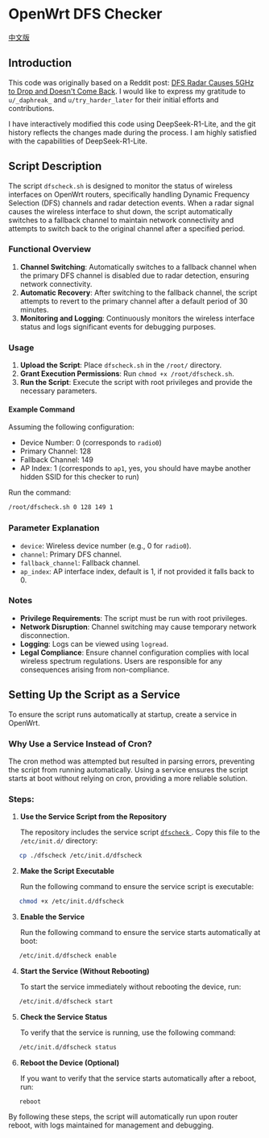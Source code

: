 # OpenWrt DFS Checker

[中文版](README.md)

## Introduction

This code was originally based on a Reddit post: [DFS Radar Causes 5GHz to Drop and Doesn't Come Back](https://www.reddit.com/r/openwrt/comments/rs9pit/dfs_radar_causes_5ghz_to_drop_and_it_doesnt_come/). I would like to express my gratitude to `u/_daphreak_` and `u/try_harder_later` for their initial efforts and contributions.

I have interactively modified this code using DeepSeek-R1-Lite, and the git history reflects the changes made during the process. I am highly satisfied with the capabilities of DeepSeek-R1-Lite.

## Script Description

The script `dfscheck.sh` is designed to monitor the status of wireless interfaces on OpenWrt routers, specifically handling Dynamic Frequency Selection (DFS) channels and radar detection events. When a radar signal causes the wireless interface to shut down, the script automatically switches to a fallback channel to maintain network connectivity and attempts to switch back to the original channel after a specified period.

### Functional Overview

1. **Channel Switching**: Automatically switches to a fallback channel when the primary DFS channel is disabled due to radar detection, ensuring network connectivity.
2. **Automatic Recovery**: After switching to the fallback channel, the script attempts to revert to the primary channel after a default period of 30 minutes.
3. **Monitoring and Logging**: Continuously monitors the wireless interface status and logs significant events for debugging purposes.

### Usage

1. **Upload the Script**: Place `dfscheck.sh` in the `/root/` directory.
2. **Grant Execution Permissions**: Run `chmod +x /root/dfscheck.sh`.
3. **Run the Script**: Execute the script with root privileges and provide the necessary parameters.

#### Example Command

Assuming the following configuration:
* Device Number: 0 (corresponds to `radio0`)
* Primary Channel: 128
* Fallback Channel: 149
* AP Index: 1 (corresponds to `ap1`, yes, you should have maybe another hidden SSID for this checker to run)

Run the command:

```sh
/root/dfscheck.sh 0 128 149 1
```

### Parameter Explanation

* `device`: Wireless device number (e.g., 0 for `radio0`).
* `channel`: Primary DFS channel.
* `fallback_channel`: Fallback channel.
* `ap_index`: AP interface index, default is 1, if not provided it falls back to 0.

### Notes

* **Privilege Requirements**: The script must be run with root privileges.
* **Network Disruption**: Channel switching may cause temporary network disconnection.
* **Logging**: Logs can be viewed using `logread`.
* **Legal Compliance**: Ensure channel configuration complies with local wireless spectrum regulations. Users are responsible for any consequences arising from non-compliance.

## Setting Up the Script as a Service

To ensure the script runs automatically at startup, create a service in OpenWrt.

### Why Use a Service Instead of Cron?

The cron method was attempted but resulted in parsing errors, preventing the script from running automatically. Using a service ensures the script starts at boot without relying on cron, providing a more reliable solution.

### Steps:

1. **Use the Service Script from the Repository**

   The repository includes the service script [ `dfscheck` ](./dfscheck). Copy this file to the `/etc/init.d/` directory:

   

```sh
   cp ./dfscheck /etc/init.d/dfscheck
   ```

2. **Make the Script Executable**

   Run the following command to ensure the service script is executable:

   

```sh
   chmod +x /etc/init.d/dfscheck
   ```

3. **Enable the Service**

   Run the following command to ensure the service starts automatically at boot:

   

```sh
   /etc/init.d/dfscheck enable
   ```

4. **Start the Service (Without Rebooting)**

   To start the service immediately without rebooting the device, run:

   

```sh
   /etc/init.d/dfscheck start
   ```

5. **Check the Service Status**

   To verify that the service is running, use the following command:

   

```sh
   /etc/init.d/dfscheck status
   ```

6. **Reboot the Device (Optional)**

   If you want to verify that the service starts automatically after a reboot, run:

   

```sh
   reboot
   ```

By following these steps, the script will automatically run upon router reboot, with logs maintained for management and debugging.
